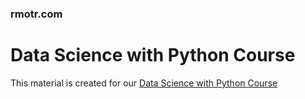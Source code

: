 ### rmotr.com
# Data Science with Python Course

This material is created for our [Data Science with Python Course](https://rmotr.com/data-science-python-course)
